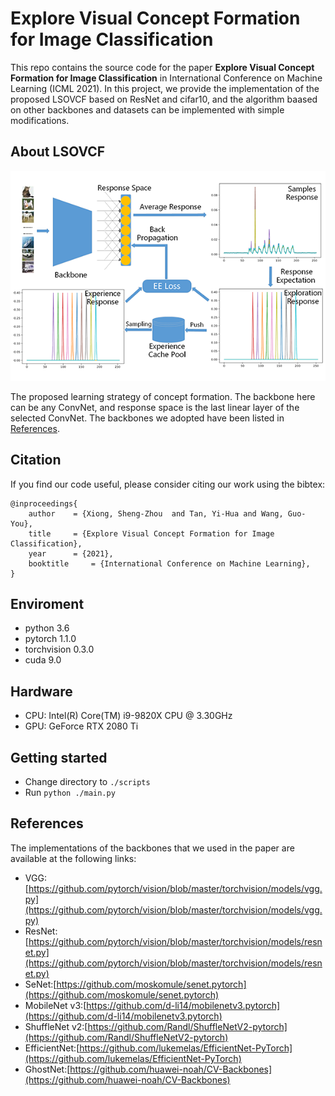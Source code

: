 # Explore Visual Concept Formation for Image Classification
This repo contains the source code for the paper **Explore Visual Concept Formation for Image Classification** in International Conference on Machine Learning (ICML 2021). In this project, we provide the implementation of the proposed LSOVCF based on ResNet and cifar10, and the algorithm baased on other backbones and datasets can be implemented with simple modifications.

## About LSOVCF
![image](data/framework.png)

The proposed learning strategy of concept formation. The backbone here can be any ConvNet, and response space is the last linear layer of the selected ConvNet. The backbones we adopted have been listed in [References](#references).

## Citation
If you find our code useful, please consider citing our work using the bibtex:
```
@inproceedings{
	author    = {Xiong, Sheng-Zhou  and Tan, Yi-Hua and Wang, Guo-You},
	title     = {Explore Visual Concept Formation for Image Classification},
	year      = {2021},
	booktitle     = {International Conference on Machine Learning},
}
```


## Enviroment
*  python 3.6 
*  pytorch 1.1.0
*  torchvision 0.3.0
*  cuda 9.0

## Hardware
* CPU: Intel(R) Core(TM) i9-9820X CPU @ 3.30GHz
* GPU: GeForce RTX 2080 Ti


## Getting started
* Change directory to ```./scripts```
* Run ```python ./main.py```

## <span id="references">References</span>
The implementations of the backbones that we used in the paper are available at the following links:
*  VGG:[https://github.com/pytorch/vision/blob/master/torchvision/models/vgg.py](https://github.com/pytorch/vision/blob/master/torchvision/models/vgg.py)
*  ResNet:[https://github.com/pytorch/vision/blob/master/torchvision/models/resnet.py](https://github.com/pytorch/vision/blob/master/torchvision/models/resnet.py)
*  SeNet:[https://github.com/moskomule/senet.pytorch](https://github.com/moskomule/senet.pytorch)
*  MobileNet v3:[https://github.com/d-li14/mobilenetv3.pytorch](https://github.com/d-li14/mobilenetv3.pytorch)
*  ShuffleNet v2:[https://github.com/Randl/ShuffleNetV2-pytorch](https://github.com/Randl/ShuffleNetV2-pytorch)
*  EfficientNet:[https://github.com/lukemelas/EfficientNet-PyTorch](https://github.com/lukemelas/EfficientNet-PyTorch)
*  GhostNet:[https://github.com/huawei-noah/CV-Backbones](https://github.com/huawei-noah/CV-Backbones)

